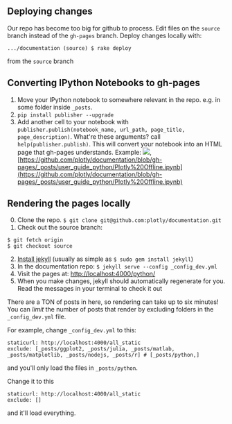 ## Deploying changes
Our repo has become too big for github to process. Edit files on the `source` branch instead of the `gh-pages` branch. Deploy changes locally with:
```
.../documentation (source) $ rake deploy
```

from the `source` branch

## Converting IPython Notebooks to gh-pages

1. Move your IPython notebook to somewhere relevant in the repo. e.g. in some folder inside `_posts`.
2. `pip install publisher --upgrade`
3. Add another cell to your notebook with `publisher.publish(notebook_name, url_path, page_title, page_description)`. What're these arguments? call `help(publisher.publish)`. This will convert your notebook into an HTML page that gh-pages understands. Example: ![](http://i.imgur.com/SDcuOkv.png), [https://github.com/plotly/documentation/blob/gh-pages/_posts/user_guide_python/Plotly%20Offline.ipynb](https://github.com/plotly/documentation/blob/gh-pages/_posts/user_guide_python/Plotly%20Offline.ipynb)


## Rendering the pages locally
0. Clone the repo. `$ git clone git@github.com:plotly/documentation.git`
1. Check out the source branch:

  ```
  $ git fetch origin
  $ git checkout source
  ```
2. [Install jekyll](http://jekyllrb.com/docs/installation/) (usually as simple as `$ sudo gem install jekyll`)
3. In the documentation repo: `$ jekyll serve --config _config_dev.yml`
4. Visit the pages at: [http://localhost:4000/python/](http://localhost:4000/python/)
5. When you make changes, jekyll should automatically regenerate for you. Read the messages in your terminal to check it out

There are a TON of posts in here, so rendering can take up to
six minutes! You can *limit* the number of posts that render by
excluding folders in the `_config_dev.yml` file.

For example, change `_config_dev.yml` to this:

```
staticurl: http://localhost:4000/all_static
exclude: [_posts/ggplot2, _posts/julia, _posts/matlab, _posts/matplotlib, _posts/nodejs, _posts/r] # [_posts/python,]
```

and you'll only load the files in `_posts/python`.

Change it to this

```
staticurl: http://localhost:4000/all_static
exclude: []
```

and it'll load everything.
